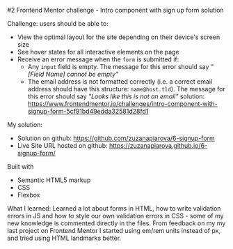 #2 Frontend Mentor challenge - Intro component with sign up form solution

Challenge: 
  users should be able to:
- View the optimal layout for the site depending on their device's screen size
- See hover states for all interactive elements on the page
- Receive an error message when the `form` is submitted if:
  - Any `input` field is empty. The message for this error should say *"[Field Name] cannot be empty"*
  - The email address is not formatted correctly (i.e. a correct email address should have this structure: `name@host.tld`). The message for this error should say *"Looks like this is not an email"*
solution: https://www.frontendmentor.io/challenges/intro-component-with-signup-form-5cf91bd49edda32581d28fd1

My solution: 
- Solution on github: https://github.com/zuzanapiarova/6-signup-form
- Live Site URL hosted on github: https://zuzanapiarova.github.io/6-signup-form/

Built with
- Semantic HTML5 markup
- CSS 
- Flexbox

What I learned:
Learned a lot about forms in HTML, how to write validation errors in JS and how to style our own validation errors in CSS - some of my new knowledge is commented directly in the files. 
From feedback on my my last project on Frontend Mentor I started using em/rem units instead of px, and tried using HTML landmarks better. 